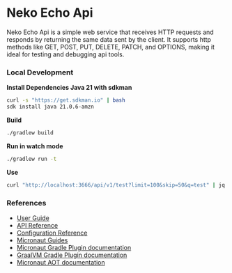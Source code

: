 # Neko Echo Api

Neko Echo Api is a simple web service that receives HTTP requests and responds by returning the same data sent by the client.
It supports http methods like GET, POST, PUT, DELETE, PATCH, and OPTIONS, making it ideal for testing and debugging api tools.

### Local Development

**Install Dependencies Java 21 with sdkman**

```sh
curl -s "https://get.sdkman.io" | bash
sdk install java 21.0.6-amzn
```

**Build**

```sh
./gradlew build 
```

**Run in watch mode**
```sh
./gradlew run -t 
```

**Use**
```sh
curl "http://localhost:3666/api/v1/test?limit=100&skip=50&q=test" | jq
```

### References

- [User Guide](https://docs.micronaut.io/4.7.6/guide/index.html)
- [API Reference](https://docs.micronaut.io/4.7.6/api/index.html)
- [Configuration Reference](https://docs.micronaut.io/4.7.6/guide/configurationreference.html)
- [Micronaut Guides](https://guides.micronaut.io/index.html)
- [Micronaut Gradle Plugin documentation](https://micronaut-projects.github.io/micronaut-gradle-plugin/latest/)
- [GraalVM Gradle Plugin documentation](https://graalvm.github.io/native-build-tools/latest/gradle-plugin.html)
- [Micronaut AOT documentation](https://micronaut-projects.github.io/micronaut-aot/latest/guide/)

